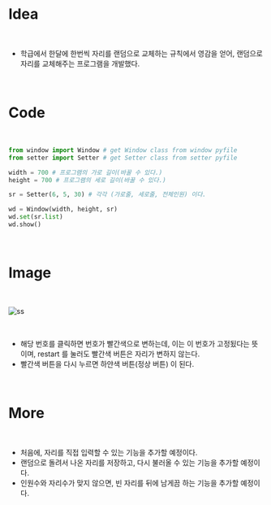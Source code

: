 
# Idea

<br/>

- 학급에서 한달에 한번씩 자리를 랜덤으로 교체하는 규칙에서 영감을 얻어, 랜덤으로 자리를 교체해주는 프로그램을 개발했다.

<br/>

# Code

<br/>

```python
from window import Window # get Window class from window pyfile
from setter import Setter # get Setter class from setter pyfile

width = 700 # 프로그램의 가로 길이(바꿀 수 있다.)
height = 700 # 프로그램의 세로 길이(바꿀 수 있다.)

sr = Setter(6, 5, 30) # 각각 (가로줄, 세로줄, 전체인원) 이다.

wd = Window(width, height, sr)
wd.set(sr.list)
wd.show()
```

<br/>

# Image

<br/>

![ss](https://user-images.githubusercontent.com/71556009/168117047-9287eb71-7661-4f64-b846-c7b767098e47.PNG)

<br/>

- 해당 번호를 클릭하면 번호가 빨간색으로 변하는데, 이는 이 번호가 고정됬다는 뜻이며, restart 를 눌러도 빨간색 버튼은 자리가 변하지 않는다.
- 빨간색 버튼을 다시 누르면 하얀색 버튼(정상 버튼) 이 된다.

<br/>

# More

<br/>

- 처음에, 자리를 직접 입력할 수 있는 기능을 추가할 예정이다.
- 랜덤으로 돌려서 나온 자리를 저장하고, 다시 불러올 수 있는 기능을 추가할 예정이다.
- 인원수와 자리수가 맞지 않으면, 빈 자리를 뒤에 남게끔 하는 기능을 추가할 예정이다.

<br/>